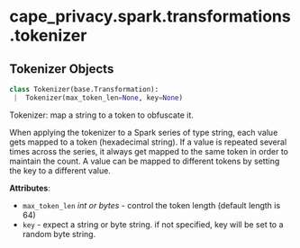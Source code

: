 <a name=".cape_privacy.spark.transformations.tokenizer"></a>
# cape\_privacy.spark.transformations.tokenizer

<a name=".cape_privacy.spark.transformations.tokenizer.Tokenizer"></a>
## Tokenizer Objects

```python
class Tokenizer(base.Transformation):
 |  Tokenizer(max_token_len=None, key=None)
```

Tokenizer: map a string to a token to obfuscate it.

When applying the tokenizer to a Spark series of type string,
each value gets mapped to a token (hexadecimal string).
If a value is repeated several times across the series, it always
get mapped to the same token in order to maintain the count.
A value can be mapped to different tokens by setting the key to a
different value.

**Attributes**:

- `max_token_len` _int or bytes_ - control the token length (default
  length is 64)
- `key` - expect a string or byte string. if not specified, key will
  be set to a random byte string.

